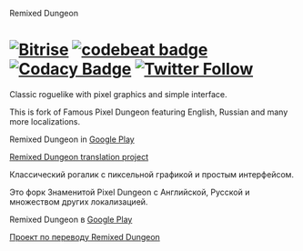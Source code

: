 Remixed Dungeon 

[![Bitrise](https://app.bitrise.io/app/e26fee6867be46dc/status.svg?token=6vQccAuFDO9IBcSGhQbwSg&branch=master)](https://app.bitrise.io/app/e26fee6867be46dc)
[![codebeat badge](https://codebeat.co/badges/53dde841-192d-4c22-8025-b4036864919f)](https://codebeat.co/projects/github-com-nyrds-pixel-dungeon-remix-master) 
[![Codacy Badge](https://api.codacy.com/project/badge/Grade/2f7c71d126c649df96191e91bcb5d4c1)](https://www.codacy.com/app/NYRDS/pixel-dungeon-remix?utm_source=github.com&amp;utm_medium=referral&amp;utm_content=NYRDS/pixel-dungeon-remix&amp;utm_campaign=Badge_Grade)
[![Twitter Follow](https://img.shields.io/twitter/follow/NYRDS?style=social)](https://twitter.com/intent/follow?screen_name=NYRDS)
=====================

Classic roguelike with pixel graphics and simple interface.

This is fork of Famous Pixel Dungeon featuring English, Russian and many more localizations.

Remixed Dungeon in [Google Play](https://play.google.com/store/apps/details?id=com.nyrds.pixeldungeon.ml&referrer=utm_source%3Dgithub%26utm_content%3Dreadme)

[Remixed Dungeon translation project](https://www.transifex.com/projects/p/remixed-dungeon/)

Классический рогалик с пиксельной графикой и простым интерфейсом.

Это форк Знаменитой Pixel Dungeon с Английской, Русской и множеством других локализацией.

Remixed Dungeon в [Google Play](https://play.google.com/store/apps/details?id=com.nyrds.pixeldungeon.ml&referrer=utm_source%3Dgithub%26utm_content%3Dreadme)

[Проект по переводу Remixed Dungeon](https://www.transifex.com/projects/p/remixed-dungeon/)
